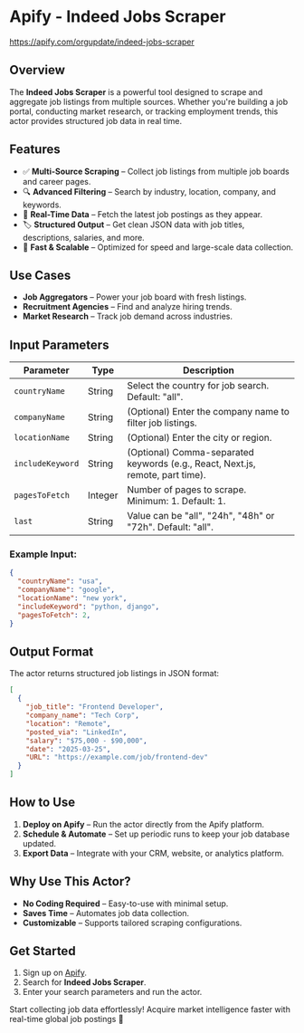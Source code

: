 # Apify - Indeed Jobs Scraper

https://apify.com/orgupdate/indeed-jobs-scraper

## Overview

The **Indeed Jobs Scraper** is a powerful tool designed to scrape and aggregate job listings from multiple sources. Whether you're building a job portal, conducting market research, or tracking employment trends, this actor provides structured job data in real time.

## Features

- ✅ **Multi-Source Scraping** – Collect job listings from multiple job boards and career pages.  
- 🔍 **Advanced Filtering** – Search by industry, location, company, and keywords.  
- 📅 **Real-Time Data** – Fetch the latest job postings as they appear.  
- 🏷️ **Structured Output** – Get clean JSON data with job titles, descriptions, salaries, and more.  
- 🚀 **Fast & Scalable** – Optimized for speed and large-scale data collection.  

## Use Cases

- **Job Aggregators** – Power your job board with fresh listings.  
- **Recruitment Agencies** – Find and analyze hiring trends.  
- **Market Research** – Track job demand across industries.

## Input Parameters

| Parameter           | Type    | Description |
|--------------------|--------|-------------|
| `countryName`     | String | Select the country for job search. Default: "all". |
| `companyName`     | String | (Optional) Enter the company name to filter job listings. |
| `locationName`    | String | (Optional) Enter the city or region. |
| `includeKeyword`  | String | (Optional) Comma-separated keywords (e.g., React, Next.js, remote, part time). |
| `pagesToFetch`    | Integer | Number of pages to scrape. Minimum: 1. Default: 1. |
| `last`          | String | Value can be "all", "24h", "48h" or "72h". Default: "all". |

### Example Input:

```json
{
  "countryName": "usa",
  "companyName": "google",
  "locationName": "new york",
  "includeKeyword": "python, django",
  "pagesToFetch": 2,
}
```

## Output Format

The actor returns structured job listings in JSON format:

```json
[
  {
    "job_title": "Frontend Developer",
    "company_name": "Tech Corp",
    "location": "Remote",
    "posted_via": "LinkedIn",
    "salary": "$75,000 - $90,000",
    "date": "2025-03-25",
    "URL": "https://example.com/job/frontend-dev"
  }
]
```

## How to Use

1. **Deploy on Apify** – Run the actor directly from the Apify platform.  
2. **Schedule & Automate** – Set up periodic runs to keep your job database updated.  
3. **Export Data** – Integrate with your CRM, website, or analytics platform.  

## Why Use This Actor?

- **No Coding Required** – Easy-to-use with minimal setup.  
- **Saves Time** – Automates job data collection.  
- **Customizable** – Supports tailored scraping configurations.  

## Get Started

1. Sign up on [Apify](https://apify.com/).  
2. Search for **Indeed Jobs Scraper**.  
3. Enter your search parameters and run the actor.  

Start collecting job data effortlessly! Acquire market intelligence faster with real-time global job postings 🚀
